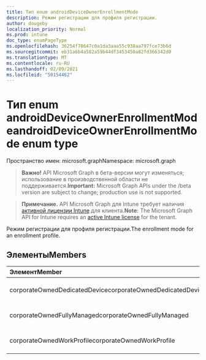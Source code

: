 ```yaml
---
title: Тип enum androidDeviceOwnerEnrollmentMode
description: Режим регистрации для профиля регистрации.
author: dougeby
localization_priority: Normal
ms.prod: intune
doc_type: enumPageType
ms.openlocfilehash: 36254f78647c0a1da3aaa55c938aa797fce73b6d
ms.sourcegitcommit: eb31a6b4a582a59b44df3453450a82fd366342d0
ms.translationtype: MT
ms.contentlocale: ru-RU
ms.lasthandoff: 02/09/2021
ms.locfileid: "50154462"
---
```

# <a name="androiddeviceownerenrollmentmode-enum-type"></a><span data-ttu-id="c2b3a-103">Тип enum androidDeviceOwnerEnrollmentMode</span><span class="sxs-lookup"><span data-stu-id="c2b3a-103">androidDeviceOwnerEnrollmentMode enum type</span></span>

<span data-ttu-id="c2b3a-104">Пространство имен: microsoft.graph</span><span class="sxs-lookup"><span data-stu-id="c2b3a-104">Namespace: microsoft.graph</span></span>

> <span data-ttu-id="c2b3a-105">**Важно!** API Microsoft Graph в бета-версии могут изменяться; использование в производственной области не поддерживается.</span><span class="sxs-lookup"><span data-stu-id="c2b3a-105">**Important:** Microsoft Graph APIs under the /beta version are subject to change; production use is not supported.</span></span>

> <span data-ttu-id="c2b3a-106">**Примечание.** API Microsoft Graph для Intune требует наличия [активной лицензии Intune](https://go.microsoft.com/fwlink/?linkid=839381) для клиента.</span><span class="sxs-lookup"><span data-stu-id="c2b3a-106">**Note:** The Microsoft Graph API for Intune requires an [active Intune license](https://go.microsoft.com/fwlink/?linkid=839381) for the tenant.</span></span>

<span data-ttu-id="c2b3a-107">Режим регистрации для профиля регистрации.</span><span class="sxs-lookup"><span data-stu-id="c2b3a-107">The enrollment mode for an enrollment profile.</span></span>

## <a name="members"></a><span data-ttu-id="c2b3a-108">Элементы</span><span class="sxs-lookup"><span data-stu-id="c2b3a-108">Members</span></span>
|<span data-ttu-id="c2b3a-109">Элемент</span><span class="sxs-lookup"><span data-stu-id="c2b3a-109">Member</span></span>|<span data-ttu-id="c2b3a-110">Значение</span><span class="sxs-lookup"><span data-stu-id="c2b3a-110">Value</span></span>|<span data-ttu-id="c2b3a-111">Описание</span><span class="sxs-lookup"><span data-stu-id="c2b3a-111">Description</span></span>|
|:---|:---|:---|
|<span data-ttu-id="c2b3a-112">corporateOwnedDedicatedDevice</span><span class="sxs-lookup"><span data-stu-id="c2b3a-112">corporateOwnedDedicatedDevice</span></span>|<span data-ttu-id="c2b3a-113">0</span><span class="sxs-lookup"><span data-stu-id="c2b3a-113">0</span></span>|<span data-ttu-id="c2b3a-114">Пока не задокументировано.</span><span class="sxs-lookup"><span data-stu-id="c2b3a-114">Not yet documented</span></span>|
|<span data-ttu-id="c2b3a-115">corporateOwnedFullyManaged</span><span class="sxs-lookup"><span data-stu-id="c2b3a-115">corporateOwnedFullyManaged</span></span>|<span data-ttu-id="c2b3a-116">1 </span><span class="sxs-lookup"><span data-stu-id="c2b3a-116">1</span></span>|<span data-ttu-id="c2b3a-117">Пока не задокументировано.</span><span class="sxs-lookup"><span data-stu-id="c2b3a-117">Not yet documented</span></span>|
|<span data-ttu-id="c2b3a-118">corporateOwnedWorkProfile</span><span class="sxs-lookup"><span data-stu-id="c2b3a-118">corporateOwnedWorkProfile</span></span>|<span data-ttu-id="c2b3a-119">2 </span><span class="sxs-lookup"><span data-stu-id="c2b3a-119">2</span></span>|<span data-ttu-id="c2b3a-120">Пока не задокументировано.</span><span class="sxs-lookup"><span data-stu-id="c2b3a-120">Not yet documented</span></span>|




